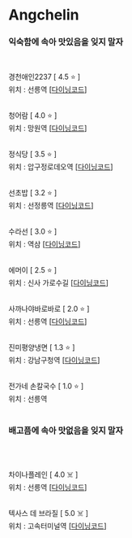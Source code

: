 # Angchelin
### 익숙함에 속아 맛있음을 잊지 말자 ###
<br>

경천애인2237 [ 4.5 ⭐️ ]
<br>
위치 : 선릉역
[[다이닝코드](https://www.diningcode.com/profile.php?rid=TIAjPermLmuO)]
<br><br>

청어람 [ 4.0 ⭐️ ]
<br>
위치 : 망원역
[[다이닝코드](https://www.diningcode.com/profile.php?rid=hI8HuREl1vU7)]
<br><br>

정식당 [ 3.5 ⭐️ ]
<br>
위치 : 압구정로데오역
[[다이닝코드](https://www.diningcode.com/profile.php?rid=TFmNhx1RJTs6)]
<br><br>

선초밥 [ 3.2 ⭐️ ]
<br>
위치 : 선정릉역
[[다이닝코드](https://www.diningcode.com/profile.php?rid=zm6uyQrVw83x)]
<br><br>

수라선 [ 3.0 ⭐️ ]
<br>
위치 : 역삼
[[다이닝코드](https://www.diningcode.com/profile.php?rid=9eoZ8bywDKjJ)]
<br><br>

에머이 [ 2.5 ⭐️ ]
<br>
위치 : 신사 가로수길
[[다이닝코드](https://www.diningcode.com/profile.php?rid=UwzXQhpEhe9I)]
<br><br>

사까나야바로바로 [ 2.0 ⭐️ ]
<br>
위치 : 선릉역
[[다이닝코드](https://www.diningcode.com/profile.php?rid=o3T0vmoG3GYB)]
<br><br>

진미평양냉면 [ 1.3 ⭐️ ]
<br>
위치 : 강남구청역
[[다이닝코드](https://www.diningcode.com/profile.php?rid=VT9sxn0135MR)]
<br><br>

전가네 손칼국수 [ 1.0 ⭐️ ]
<br>
위치 : 선릉역
<br><br>

### 배고픔에 속아 맛없음을 잊지 말자 ###
<br>
<br>

차이나플레인 [ 4.0 ☠️ ]
<br>
위치 : 선릉역
[[다이닝코드](https://www.diningcode.com/profile.php?rid=M3rKkWrHmzET)]
<br><br>

텍사스 데 브라질 [ 5.0 ☠️ ]
<br>
위치 : 고속터미널역
[[다이닝코드](https://www.diningcode.com/profile.php?rid=3ocUzENcgoKn)]
<br><br>
